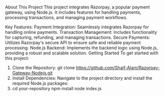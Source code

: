 About This Project
This project integrates Razorpay, a popular payment gateway, using Node.js. It includes features for handling payments, processing transactions, and managing payment workflows.

Key Features:
Payment Integration: Seamlessly integrates Razorpay for handling online payments.
Transaction Management: Includes functionality for capturing, refunding, and managing transactions.
Secure Payments: Utilizes Razorpay's secure API to ensure safe and reliable payment processing.
Node.js Backend: Implements the backend logic using Node.js, providing a robust and scalable solution.
Getting Started
To get started with this project:
1. Clone the Repository:
 git clone https://github.com/Shaif-Alam/Razorpay-Gateway-Nodejs.git
2. Install Dependencies: Navigate to the project directory and install the required Node.js packages:
3. cd your-repository
npm install
node index.js
